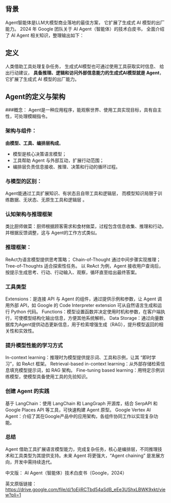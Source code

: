 ## 背景
Agent智能体是LLM大模型商业落地的最佳方案，
它扩展了生成式 AI 模型的出厂能力。
2024 年 Google 团队关于 AI Agent（智能体）的技术白皮书，
全面介绍了 AI Agent 相关知识，整理输出如下：

## 定义
人类借助工具处理复杂任务，
生成式AI模型也可通过使用工具获取实时信息、
给出行动建议，
**具备推理、逻辑和访问外部信息能力的生成式AI模型就是 Agent**，
它扩展了生成式 AI 模型的出厂能力。

## Agent的定义与架构

###概念：
Agent是一种应用程序，能观察世界、使用工具实现目标，具有自主性，可处理模糊指令。

### 架构与组件：
**由模型、工具、编排层构成**。
- 模型是核心决策语言模型；
- 工具帮助 Agent 与外部互动，扩展行动范围；
- 编排层负责信息接收、推理、决策和行动的循环过程。

### 与模型的区别：
Agent能通过工具扩展知识、有状态且自带工具和逻辑层，
而模型知识局限于训练数据、无状态、无原生工具和逻辑层 。

### 认知架构与推理框架
类比厨师做菜：厨师根据顾客需求和食材做菜，过程包含信息收集、推理和行动，并根据反馈调整，这与 Agent的工作方式类似。

### 推理框架：
ReAct为语言模型提供思考策略；
Chain-of-Thought 通过中间步骤实现推理；
Tree-of-Thoughts 适合探索性任务。
以 ReAct 为例，Agent 接收用户查询后，按提示生成思考、行动、行动输入、观察，循环直至给出最终答案。

### 工具类型
Extensions：是连接 API 与 Agent 的组件，通过提供示例和参数，让 Agent 调用外部 API，如 Google 的 Code Interpreter extension 可从自然语言生成和运行 Python 代码。
Functions：模型设置函数并决定使用时机和参数，在客户端执行，可使模型结构化输出信息，方便其他系统解析。
Data Storage：通过向量数据库为Agent提供动态更新信息，用于检索增强生成（RAG），提升模型返回的相关性和实效性。

### 提升模型性能的学习方式
In-context learning：推理时为模型提供提示词、工具和示例，让其 “即时学习”，如 ReAct 框架。
Retrieval-based in-context learning：从外部存储检索信息填充模型提示词，如 RAG 架构。
Fine-tuning based learning：用特定示例训练模型，使模型具备使用工具的先验知识。

### 创建 Agent 的实践
基于 LangChain：使用 LangChain 和 LangGraph 开源库，结合 SerpAPI 和 Google Places API 等工具，可快速构建 Agent 原型。
Google Vertex AI Agent：介绍了其在Google产品中的应用架构，各组件协同工作以实现复杂功能。

### 总结
Agent 借助工具扩展语言模型能力，完成复杂任务，核心是编排层，不同推理技术和工具类型为其提供支持。未来 Agent 将更强大，“Agent chaining” 是发展方向，开发中需持续迭代。


中文版：
AI Agent（智能体）技术白皮书（Google，2024）

英文原版链接：
https://drive.google.com/file/d/1oEjiRCTbd54aSdB_eEe3UShxLBWK9xkt/view?pli=1

​